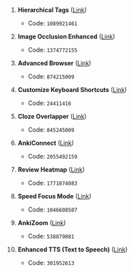 1. **Hierarchical Tags** ([Link](https://ankiweb.net/shared/info/1089921461))
   - Code: `1089921461`

2. **Image Occlusion Enhanced** ([Link](https://ankiweb.net/shared/info/1374772155))
   - Code: `1374772155`

3. **Advanced Browser** ([Link](https://ankiweb.net/shared/info/874215009))
   - Code: `874215009`

4. **Customize Keyboard Shortcuts** ([Link](https://ankiweb.net/shared/info/24411416))
   - Code: `24411416`

5. **Cloze Overlapper** ([Link](https://ankiweb.net/shared/info/845245009))
   - Code: `845245009`

6. **AnkiConnect** ([Link](https://ankiweb.net/shared/info/2055492159))
   - Code: `2055492159`

7. **Review Heatmap** ([Link](https://ankiweb.net/shared/info/1771074083))
   - Code: `1771074083`

8. **Speed Focus Mode** ([Link](https://ankiweb.net/shared/info/1046608507))
   - Code: `1046608507`

9. **AnkiZoom** ([Link](https://ankiweb.net/shared/info/538879081))
   - Code: `538879081`

10. **Enhanced TTS (Text to Speech)** ([Link](https://ankiweb.net/shared/info/301952613))
    - Code: `301952613`

